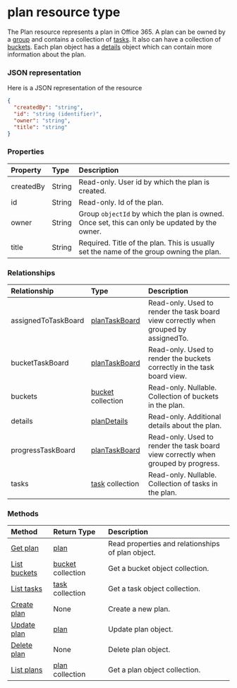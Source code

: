 # plan resource type

The Plan resource represents a plan in Office 365. A plan can be owned by a [group](group.md) and contains a collection of [tasks](task.md). It also can have a collection of [buckets](bucket.md). Each plan object has a [details](plandetails.md) object which can contain more information about the plan.

### JSON representation

Here is a JSON representation of the resource

<!-- {
  "blockType": "resource",
  "optionalProperties": [
    "assignedToTaskBoard",
    "bucketTaskBoard",
    "buckets",
    "details",
    "progressTaskBoard",
    "tasks"
  ],
  "@odata.type": "microsoft.graph.plan"
}-->

```json
{
  "createdBy": "string",
  "id": "string (identifier)",
  "owner": "string",
  "title": "string"
}

```
### Properties
| Property	   | Type	|Description|
|:---------------|:--------|:----------|
|createdBy|String|Read-only. User id by which the plan is created.|
|id|String| Read-only. Id of the plan.|
|owner|String| Group `objectId` by which the plan is owned. Once set, this can only be updated by the owner.|
|title|String| Required. Title of the plan. This is usually set the name of the group owning the plan.|

### Relationships
| Relationship | Type	|Description|
|:---------------|:--------|:----------|
|assignedToTaskBoard|[planTaskBoard](plantaskboard.md)| Read-only. Used to render the task board view correctly when grouped by assignedTo.|
|bucketTaskBoard|[planTaskBoard](plantaskboard.md)| Read-only. Used to render the buckets correctly in the task board view.|
|buckets|[bucket](bucket.md) collection| Read-only. Nullable. Collection of buckets in the plan. |
|details|[planDetails](plandetails.md)| Read-only. Additional details about the plan. |
|progressTaskBoard|[planTaskBoard](plantaskboard.md)| Read-only. Used to render the task board view correctly when grouped by progress.|
|tasks|[task](task.md) collection| Read-only. Nullable. Collection of tasks in the plan. |

### Methods

| Method		   | Return Type	|Description|
|:---------------|:--------|:----------|
|[Get plan](../api/plan_get.md) | [plan](plan.md) |Read properties and relationships of plan object.|
|[List buckets](../api/plan_list_buckets.md) |[bucket](bucket.md) collection| Get a bucket object collection.|
|[List tasks](../api/plan_list_tasks.md) |[task](task.md) collection| Get a task object collection. |
|[Create plan](../api/plan_post_plans.md) | None | Create a new plan. |
|[Update plan](../api/plan_update.md) | [plan](plan.md)	|Update plan object. |
|[Delete plan](../api/plan_delete.md) | None |Delete plan object. |
|[List plans](../api/plan_list.md) | [plan](plan.md) collection | Get a plan object collection. |

<!-- uuid: 8fcb5dbc-d5aa-4681-8e31-b001d5168d79
2015-10-25 14:57:30 UTC -->
<!-- {
  "type": "#page.annotation",
  "description": "plan resource",
  "keywords": "",
  "section": "documentation",
  "tocPath": ""
}-->